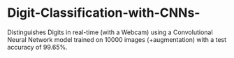 # Digit-Classification-with-CNNs-
Distinguishes Digits in real-time (with a Webcam) using a Convolutional Neural Network model trained on 10000 images (+augmentation) with a test accuracy of 99.65%.

